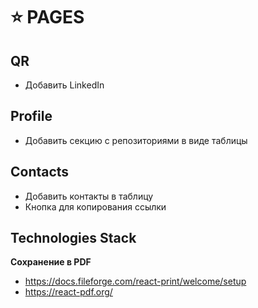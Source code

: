 # ⭐️ PAGES

## QR
- Добавить LinkedIn

## Profile
- Добавить секцию с репозиториями в виде таблицы

## Contacts
- Добавить контакты в таблицу
- Кнопка для копирования ссылки

## Technologies Stack

**Сохранение в PDF**
- https://docs.fileforge.com/react-print/welcome/setup
- https://react-pdf.org/
